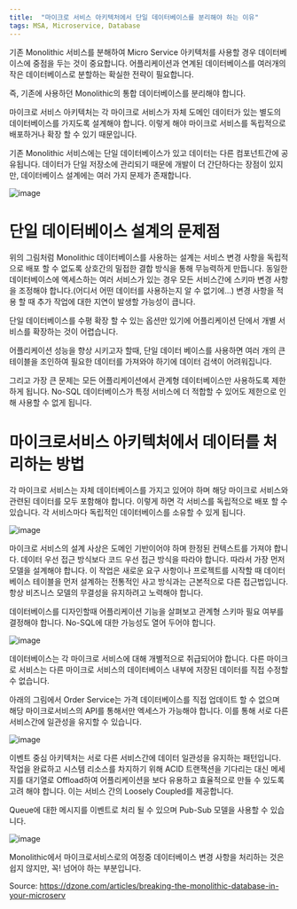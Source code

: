 ```yaml
---
title:  "마이크로 서비스 아키텍처에서 단일 데이터베이스를 분리해야 하는 이유"
tags: MSA, Microservice, Database
---
```

기존 Monolithic 서비스를 분해하여 Micro Service 아키텍처를 사용할 경우 데이터베이스에 중점을 두는 것이 중요합니다. 어플리케이션과 연계된 데이터베이스를 여러개의 작은 데이터베이스로 분할하는 확실한 전략이 필요합니다.

즉, 기존에 사용하던 Monolithic의 통합 데이터베이스를 분리해야 합니다.

마이크로 서비스 아키텍처는 각 마이크로 서비스가 자체 도메인 데이터가 있는 별도의 데이터베이스를 가지도록 설계해야 합니다. 이렇게 해야 마이크로 서비스를 독립적으로 배포하거나 확장 할 수 있기 때문입니다.

기존 Monolithic 서비스에는 단일 데이터베이스가 있고 데이터는 다른 컴포넌트간에 공유됩니다. 데이터가 단일 저장소에 관리되기 때문에 개발이 더 간단하다는 장점이 있지만, 데이터베이스 설계에는 여러 가지 문제가 존재합니다.

![image](https://user-images.githubusercontent.com/111643/116031967-c4639600-a699-11eb-9035-4eb8fb6fc7db.png)

# 단일 데이터베이스 설계의 문제점
위의 그림처럼 Monolithic 데이터베이스를 사용하는 설계는 서비스 변경 사항을 독립적으로 배포 할 수 없도록 상호간의 밀접한 결합 방식을 통해 무능력하게 만듭니다. 동일한 데이터베이스에 엑세스하는 여러 서비스가 있는 경우 모든 서비스간에 스키마 변경 사항을 조정해야 합니다.(어디서 어떤 데이터를 사용하는지 알 수 없기에…) 변경 사항을 적용 할 때 추가 작업에 대한 지연이 발생할 가능성이 큽니다.

단일 데이터베이스를 수평 확장 할 수 있는 옵션만 있기에 어플리케이션 단에서 개별 서비스를 확장하는 것이 어렵습니다.

어플리케이션 성능을 향상 시키고자 할때, 단일 데이터 베이스를 사용하면 여러 개의 큰 테이블을 조인하여 필요한 데이터를 가져와야 하기에 데이터 검색이 어려워집니다.

그리고 가장 큰 문제는 모든 어플리케이션에서 관계형 데이터베이스만 사용하도록 제한하게 됩니다. No-SQL 데이터베이스가 특정 서비스에 더 적합할 수 있어도 제한으로 인해 사용할 수 없게 됩니다.

# 마이크로서비스 아키텍처에서 데이터를 처리하는 방법
각 마이크로 서비스는 자체 데이터베이스를 가지고 있어야 하며 해당 마이크로 서비스와 관련된 데이터를 모두 포함해야 합니다. 이렇게 하면 각 서비스를 독립적으로 배포 할 수 있습니다. 각 서비스마다 독립적인 데이터베이스를 소유할 수 있게 됩니다.

![image](https://user-images.githubusercontent.com/111643/116032001-d5aca280-a699-11eb-8098-5c6bbbd15230.png)

마이크로 서비스의 설계 사상은 도메인 기반이어야 하며 한정된 컨텍스트를 가져야 합니다. 데이터 우선 접근 방식보다 코드 우선 접근 방식을 따라야 합니다. 따라서 가장 먼저 모델을 설계해야 합니다. 이 작업은 새로운 요구 사항이나 프로젝트를 시작할 때 데이터베이스 테이블을 먼저 설계하는 전통적인 사고 방식과는 근본적으로 다른 접근법입니다. 항상 비즈니스 모델의 무결성을 유지하려고 노력해야 합니다.

데이터베이스를 디자인할때 어플리케이션 기능을 살펴보고 관계형 스키마 필요 여부를 결정해야 합니다. No-SQL에 대한 가능성도 열어 두어야 합니다.

![image](https://user-images.githubusercontent.com/111643/116032015-df360a80-a699-11eb-8fc7-05d802d6b1fa.png)

데이터베이스는 각 마이크로 서비스에 대해 개별적으로 취급되어야 합니다. 다른 마이크로 서비스는 다른 마이크로 서비스의 데이터베이스 내부에 저장된 데이터를 직접 수정할 수 없습니다.

아래의 그림에서 Order Service는 가격 데이터베이스를 직접 업데이트 할 수 없으며 해당 마이크로서비스의 API를 통해서만 엑세스가 가능해야 합니다. 이를 통해 서로 다른 서비스간에 일관성을 유지할 수 있습니다.

![image](https://user-images.githubusercontent.com/111643/116032033-e6f5af00-a699-11eb-9bac-7ab384b76eb8.png)

이벤트 중심 아키텍처는 서로 다른 서비스간에 데이터 일관성을 유지하는 패턴입니다. 작업을 완료하고 시스템 리소스를 차지하기 위해 ACID 트랜잭션을 기다리는 대신 메세지를 대기열로 Offload하여 어플리케이션을 보다 유용하고 효율적으로 만들 수 있도록 고려 해야 합니다. 이는 서비스 간의 Loosely Coupled를 제공합니다.

Queue에 대한 메시지를 이벤트로 처리 될 수 있으며 Pub-Sub 모델을 사용할 수 있습니다.

![image](https://user-images.githubusercontent.com/111643/116032051-ef4dea00-a699-11eb-9853-1ee39da30d5a.png)

Monolithic에서 마이크로서비스로의 여정중 데이터베이스 변경 사항을 처리하는 것은 쉽지 않지만, 꼭! 넘어야 하는 부분입니다.

Source: https://dzone.com/articles/breaking-the-monolithic-database-in-your-microserv
